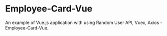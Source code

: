 # Employee-Card-Vue
An example of Vue.js application with using Random User API, Vuex, Axios - Employee-Card-Vue.
